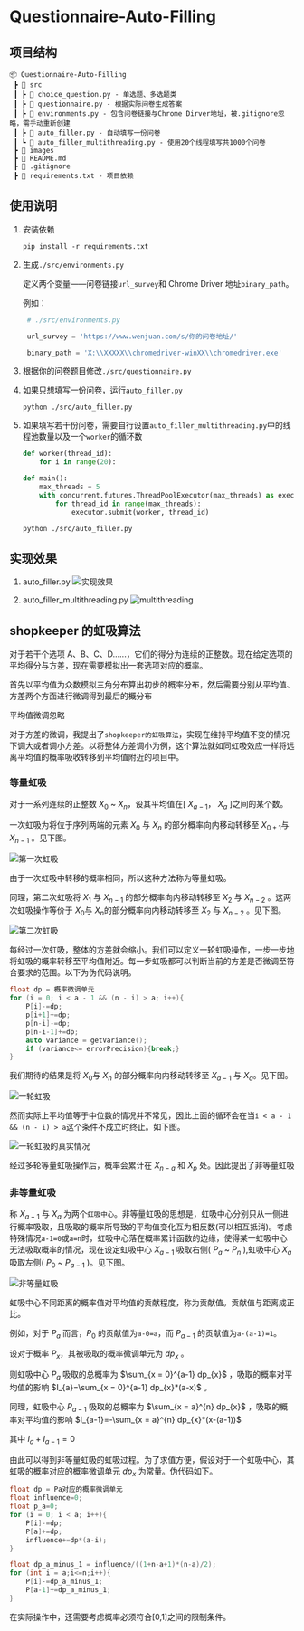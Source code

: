 # Questionnaire-Auto-Filling

## 项目结构

```
📦 Questionnaire-Auto-Filling
 ┣ 📂 src
 ┃ ┣ 📜 choice_question.py - 单选题、多选题类
 ┃ ┣ 📜 questionnaire.py - 根据实际问卷生成答案
 ┃ ┣ 📜 environments.py - 包含问卷链接与Chrome Dirver地址，被.gitignore忽略，需手动重新创建
 ┃ ┣ 📜 auto_filler.py - 自动填写一份问卷
 ┃ ┗ 📜 auto_filler_multithreading.py - 使用20个线程填写共1000个问卷
 ┣ 📂 images
 ┣ 📜 README.md
 ┣ 📜 .gitignore
 ┣ 📜 requirements.txt - 项目依赖
```

## 使用说明

1. 安装依赖

   ```shell
   pip install -r requirements.txt
   ```

2. 生成`./src/environments.py`

   定义两个变量——问卷链接`url_survey`和 Chrome Driver 地址`binary_path`。

   例如：

   ```python
    # ./src/environments.py

    url_survey = 'https://www.wenjuan.com/s/你的问卷地址/'

    binary_path = 'X:\\XXXXX\\chromedriver-winXX\\chromedriver.exe'
   ```

3. 根据你的问卷题目修改`./src/questionnaire.py`

4. 如果只想填写一份问卷，运行`auto_filler.py`

   ```shell
   python ./src/auto_filler.py
   ```

5. 如果填写若干份问卷，需要自行设置`auto_filler_multithreading.py`中的线程池数量以及一个`worker`的循环数

   ```python
   def worker(thread_id):
       for i in range(20):

   def main():
       max_threads = 5
       with concurrent.futures.ThreadPoolExecutor(max_threads) as executor:
           for thread_id in range(max_threads):
               executor.submit(worker, thread_id)

   ```

   ```shell
   python ./src/auto_filler.py
   ```

## 实现效果

1. auto_filler.py
   ![实现效果](./images/snapshot.gif)

2. auto_filler_multithreading.py
   ![multithreading](./images/multithreading.png)

## shopkeeper 的虹吸算法

对于若干个选项 A、B、C、D......，它们的得分为连续的正整数。现在给定选项的平均得分与方差，现在需要模拟出一套选项对应的概率。

首先以平均值为众数模拟三角分布算出初步的概率分布，然后需要分别从平均值、方差两个方面进行微调得到最后的概分布

平均值微调忽略

对于方差的微调，我提出了`shopkeeper的虹吸算法`，实现在维持平均值不变的情况下调大或者调小方差。以将整体方差调小为例，这个算法就如同虹吸效应一样将远离平均值的概率吸收转移到平均值附近的项目中。

### 等量虹吸

对于一系列连续的正整数 $X_{0}$ ~ $X_{n}$，设其平均值在[ $X_{a-1}$， $X_{a}$ ]之间的某个数。

一次虹吸为将位于序列两端的元素 $X_{0}$ 与 $X_{n}$ 的部分概率向内移动转移至 $X_{0+1}$与 $X_{n-1}$ 。见下图。

![第一次虹吸](./images/1st_step.png)

由于一次虹吸中转移的概率相同，所以这种方法称为等量虹吸。

同理，第二次虹吸将 $X_{1}$ 与 $X_{n-1}$ 的部分概率向内移动转移至 $X_{2}$ 与 $X_{n-2}$ 。这两次虹吸操作等价于 $X_{0}$与 $X_{n}$的部分概率向内移动转移至 $X_{2}$ 与 $X_{n-2}$ 。见下图。

![第二次虹吸](./images/2rd_step.png)

每经过一次虹吸，整体的方差就会缩小。我们可以定义一轮虹吸操作，一步一步地将虹吸的概率转移至平均值附近。每一步虹吸都可以判断当前的方差是否微调至符合要求的范围。以下为伪代码说明。

```c++
float dp = 概率微调单元
for (i = 0; i < a - 1 && (n - i) > a; i++){
    P[i]-=dp;
    p[i+1]+=dp;
    p[n-i]-=dp;
    p[n-i-1]+=dp;
    auto variance = getVariance();
    if (variance<= errorPrecision){break;}
}
```

我们期待的结果是将 $X_{0}$与 $X_{n}$ 的部分概率向内移动转移至 $X_{a-1}$ 与 $X_{a}$。见下图。

![一轮虹吸](./images/1st_round.png)

然而实际上平均值等于中位数的情况并不常见，因此上面的循环会在当`i < a - 1 && (n - i) > a`这个条件不成立时终止。如下图。

![一轮虹吸的真实情况](./images/1st_round_true.png)

经过多轮等量虹吸操作后，概率会累计在 $X_{n-a}$ 和 $X_{p}$ 处。因此提出了非等量虹吸

### 非等量虹吸

称 $X_{a-1}$ 与 $X_{a}$ 为两个`虹吸中心`。非等量虹吸的思想是，虹吸中心分别只从一侧进行概率吸取，且吸取的概率所导致的平均值变化互为相反数(可以相互抵消)。考虑特殊情况`a-1=0`或`a=n`时，虹吸中心落在概率累计函数的边缘，使得某一虹吸中心无法吸取概率的情况，现在设定虹吸中心 $X_{a-1}$ 吸取右侧( $P_{a}$ ~ $P_{n}$ ),虹吸中心 $X_{a}$ 吸取左侧( $P_{0}$ ~ $P_{a-1}$ )。见下图。

![非等量虹吸](./images/unequal.png)

虹吸中心不同距离的概率值对平均值的贡献程度，称为贡献值。贡献值与距离成正比。

例如，对于 $P_{a}$ 而言，$P_{0}$ 的贡献值为`a-0=a`，而 $P_{a-1}$ 的贡献值为`a-(a-1)=1`。

设对于概率 $P_{x}$，其被吸取的概率微调单元为 $dp_{x}$ 。

则虹吸中心 $P_{a}$ 吸取的总概率为 $\sum_{x = 0}^{a-1} dp_{x}$ ，吸取的概率对平均值的影响 $I_{a}=\sum_{x = 0}^{a-1} dp_{x}*(a-x)$ 。

同理，虹吸中心 $P_{a-1}$ 吸取的总概率为 $\sum_{x = a}^{n} dp_{x}$ ，吸取的概率对平均值的影响 $I_{a-1}=-\sum_{x = a}^{n} dp_{x}*(x-(a-1))$

其中 $I_{a}+I_{a-1}=0$

由此可以得到非等量虹吸的虹吸过程。为了求值方便，假设对于一个虹吸中心，其虹吸的概率对应的概率微调单元 $dp_{x}$ 为常量。伪代码如下。

```cpp
float dp = Pa对应的概率微调单元
float influence=0;
float p_a=0;
for (i = 0; i < a; i++){
    P[i]-=dp;
    P[a]+=dp;
    influence+=dp*(a-i);
}

float dp_a_minus_1 = influence/((1+n-a+1)*(n-a)/2);
for (int i = a;i<=n;i++){
    P[i]-=dp_a_minus_1;
    P[a-1]+=dp_a_minus_1;
}
```

在实际操作中，还需要考虑概率必须符合[0,1]之间的限制条件。
